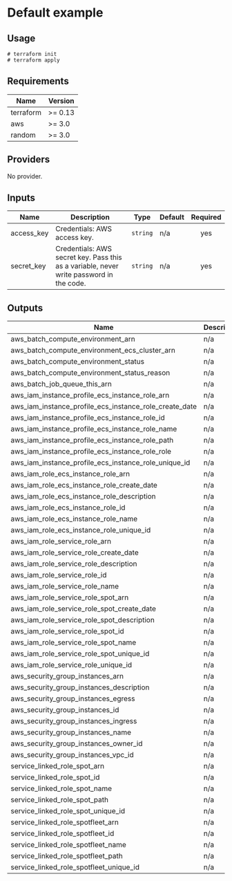 # Default example

## Usage

```
# terraform init
# terraform apply
```

<!-- BEGINNING OF PRE-COMMIT-TERRAFORM DOCS HOOK -->
## Requirements

| Name | Version |
|------|---------|
| terraform | >= 0.13 |
| aws | >= 3.0 |
| random | >= 3.0 |

## Providers

No provider.

## Inputs

| Name | Description | Type | Default | Required |
|------|-------------|------|---------|:--------:|
| access\_key | Credentials: AWS access key. | `string` | n/a | yes |
| secret\_key | Credentials: AWS secret key. Pass this as a variable, never write password in the code. | `string` | n/a | yes |

## Outputs

| Name | Description |
|------|-------------|
| aws\_batch\_compute\_environment\_arn | n/a |
| aws\_batch\_compute\_environment\_ecs\_cluster\_arn | n/a |
| aws\_batch\_compute\_environment\_status | n/a |
| aws\_batch\_compute\_environment\_status\_reason | n/a |
| aws\_batch\_job\_queue\_this\_arn | n/a |
| aws\_iam\_instance\_profile\_ecs\_instance\_role\_arn | n/a |
| aws\_iam\_instance\_profile\_ecs\_instance\_role\_create\_date | n/a |
| aws\_iam\_instance\_profile\_ecs\_instance\_role\_id | n/a |
| aws\_iam\_instance\_profile\_ecs\_instance\_role\_name | n/a |
| aws\_iam\_instance\_profile\_ecs\_instance\_role\_path | n/a |
| aws\_iam\_instance\_profile\_ecs\_instance\_role\_role | n/a |
| aws\_iam\_instance\_profile\_ecs\_instance\_role\_unique\_id | n/a |
| aws\_iam\_role\_ecs\_instance\_role\_arn | n/a |
| aws\_iam\_role\_ecs\_instance\_role\_create\_date | n/a |
| aws\_iam\_role\_ecs\_instance\_role\_description | n/a |
| aws\_iam\_role\_ecs\_instance\_role\_id | n/a |
| aws\_iam\_role\_ecs\_instance\_role\_name | n/a |
| aws\_iam\_role\_ecs\_instance\_role\_unique\_id | n/a |
| aws\_iam\_role\_service\_role\_arn | n/a |
| aws\_iam\_role\_service\_role\_create\_date | n/a |
| aws\_iam\_role\_service\_role\_description | n/a |
| aws\_iam\_role\_service\_role\_id | n/a |
| aws\_iam\_role\_service\_role\_name | n/a |
| aws\_iam\_role\_service\_role\_spot\_arn | n/a |
| aws\_iam\_role\_service\_role\_spot\_create\_date | n/a |
| aws\_iam\_role\_service\_role\_spot\_description | n/a |
| aws\_iam\_role\_service\_role\_spot\_id | n/a |
| aws\_iam\_role\_service\_role\_spot\_name | n/a |
| aws\_iam\_role\_service\_role\_spot\_unique\_id | n/a |
| aws\_iam\_role\_service\_role\_unique\_id | n/a |
| aws\_security\_group\_instances\_arn | n/a |
| aws\_security\_group\_instances\_description | n/a |
| aws\_security\_group\_instances\_egress | n/a |
| aws\_security\_group\_instances\_id | n/a |
| aws\_security\_group\_instances\_ingress | n/a |
| aws\_security\_group\_instances\_name | n/a |
| aws\_security\_group\_instances\_owner\_id | n/a |
| aws\_security\_group\_instances\_vpc\_id | n/a |
| service\_linked\_role\_spot\_arn | n/a |
| service\_linked\_role\_spot\_id | n/a |
| service\_linked\_role\_spot\_name | n/a |
| service\_linked\_role\_spot\_path | n/a |
| service\_linked\_role\_spot\_unique\_id | n/a |
| service\_linked\_role\_spotfleet\_arn | n/a |
| service\_linked\_role\_spotfleet\_id | n/a |
| service\_linked\_role\_spotfleet\_name | n/a |
| service\_linked\_role\_spotfleet\_path | n/a |
| service\_linked\_role\_spotfleet\_unique\_id | n/a |

<!-- END OF PRE-COMMIT-TERRAFORM DOCS HOOK -->
